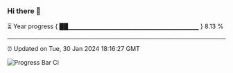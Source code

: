 ### Hi there 👋

⏳ Year progress { ██▁▁▁▁▁▁▁▁▁▁▁▁▁▁▁▁▁▁▁▁▁▁▁▁▁▁▁▁ } 8.13 %

---

⏰ Updated on Tue, 30 Jan 2024 18:16:27 GMT

![Progress Bar CI](https://github.com/liununu/liununu/workflows/Progress%20Bar%20CI/badge.svg)
